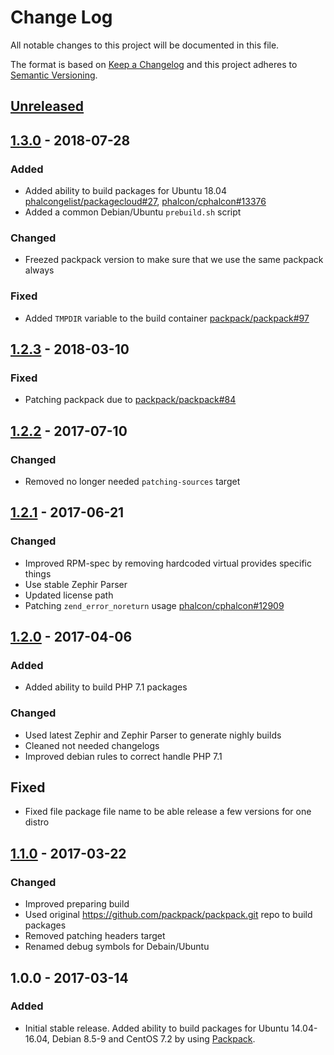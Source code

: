 # Change Log
All notable changes to this project will be documented in this file.

The format is based on [Keep a Changelog](http://keepachangelog.com/)
and this project adheres to [Semantic Versioning](http://semver.org/).

## [Unreleased]

## [1.3.0] - 2018-07-28
### Added
- Added ability to build packages for Ubuntu 18.04 [phalcongelist/packagecloud#27](https://github.com/phalcongelist/packagecloud/issues/27), [phalcon/cphalcon#13376](https://github.com/phalcon/cphalcon/issues/13376)
- Added a common Debian/Ubuntu `prebuild.sh` script

### Changed
- Freezed packpack version to make sure that we use the same packpack always

### Fixed
- Added `TMPDIR` variable to the build container [packpack/packpack#97](https://github.com/packpack/packpack/issues/97)

## [1.2.3] - 2018-03-10
### Fixed
- Patching packpack due to [packpack/packpack#84](https://github.com/packpack/packpack/pull/84#issuecomment-371755389)

## [1.2.2] - 2017-07-10
### Changed
- Removed no longer needed `patching-sources` target

## [1.2.1] - 2017-06-21
### Changed
- Improved RPM-spec by removing hardcoded virtual provides specific things
- Use stable Zephir Parser
- Updated license path
- Patching `zend_error_noreturn` usage [phalcon/cphalcon#12909](https://github.com/phalcon/cphalcon/issues/12909)

## [1.2.0] - 2017-04-06
### Added
- Added ability to build PHP 7.1 packages

### Changed
- Used latest Zephir and Zephir Parser to generate nighly builds
- Cleaned not needed changelogs
- Improved debian rules to correct handle PHP 7.1

## Fixed
- Fixed file package file name to be able release a few versions for one distro

## [1.1.0] - 2017-03-22
### Changed
- Improved preparing build
- Used original https://github.com/packpack/packpack.git repo to build packages
- Removed patching headers target
- Renamed debug symbols for Debain/Ubuntu

## 1.0.0 - 2017-03-14
### Added
 - Initial stable release. Added ability to build packages for
Ubuntu 14.04-16.04, Debian 8.5-9 and CentOS 7.2 by using
[Packpack](https://github.com/packpack/packpack).

[Unreleased]: https://github.com/phalcongelist/packagecloud/compare/v1.3.0...HEAD
[1.3.0]: https://github.com/phalcongelist/packagecloud/compare/v1.2.3...v1.3.0
[1.2.3]: https://github.com/phalcongelist/packagecloud/compare/v1.2.2...v1.2.3
[1.2.2]: https://github.com/phalcongelist/packagecloud/compare/v1.2.1...v1.2.2
[1.2.1]: https://github.com/phalcongelist/packagecloud/compare/v1.2.0...v1.2.1
[1.2.0]: https://github.com/phalcongelist/packagecloud/compare/v1.1.0...v1.2.0
[1.1.0]: https://github.com/phalcongelist/packagecloud/compare/v1.0.0...v1.1.0
